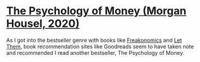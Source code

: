 # [The Psychology of Money (Morgan Housel, 2020)](https://books.google.com/books?id=5HrrDwAAQBAJ)

As I got into the bestseller genre with books like [Freakonomics](../../../2025/10/07/freakonomics-2015-when-to-rob-a-bank.md) and [Let Them](../../../2025/10/14/let-them.md), book recommendation sites like Goodreads seem to have taken note and recommended I read another bestseller, The Psychology of Money.
